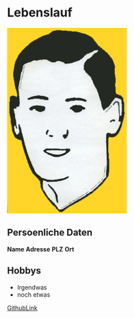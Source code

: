 # Lebenslauf

![Text](user_205_profile.jpg "John Doe")

## Persoenliche Daten
**Name**
**Adresse**
**PLZ**
**Ort**

## Hobbys

* Irgendwas
* noch etwas

[GithubLink](https://github.com/demihollow/)

